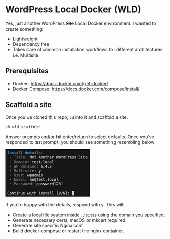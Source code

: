 # WordPress Local Docker (WLD)

Yes, just another WordPress ~~Site~~ Local Docker environment. I wanted to create something:
* Lightweight
* Dependency free
* Takes care of common installation workflows for different architectures i.e. Multisite

## Prerequisites

- Docker: https://docs.docker.com/get-docker/
- Docker Compose: https://docs.docker.com/compose/install/

## Scaffold a site
Once you've cloned this repo, `cd` into it and scaffold a site.
```bash
sh wld scaffold
```
Answer prompts and/or hit enter/return to select defaults. Once you've responded to last prompt, you should see something resembling below

![WLD Scaffold](/docs/scaffold.png "WLD Scaffold")

If you're happy with the details, respond with `y`. This will:
* Create a local file system inside `./sites` using the domain you specified.
* Generate necessary certs, macOS or mkcert required.
* Generate site specific Nginx conf.
* Build docker-compose or restart the nginx container.